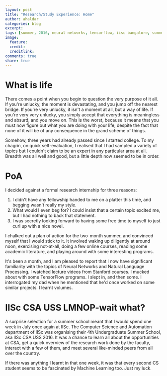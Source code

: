 ```yaml
---
layout: post
title: "Research/Study Experience: Home"
author: ahaldar
categories: blog
excerpt:
tags: [summer, 2016, neural networks, tensorflow, iisc bangalore, summer school]
image:
  feature:
  credit: 
  creditlink: 
comments: true
share: true
---
```


# What is life
There comes a point when you begin to question the very purpose of it all. If you're unlucky, the moment is devastating, and you jump off the nearest bridge. If you're very unlucky, it isn't a moment at all, but a way of life. If you're very very unlucky, you simply accept that everything is meaningless and absurd, and you move on. This is the worst, because it means that you must now figure out what you are doing with your life, despite the fact that none of it will be of any consequence in the grand scheme of things.

Somehow, three years had already passed since I started college. To my chagrin, on quick self-evaluation, I realised that I had sampled a variety of topics but I couldn't claim to be an expert in any particular area at all. Breadth was all well and good, but a little depth now seemed to be in order.

# PoA
I decided against a formal research internship for three reasons:

1. I didn't have any fellowship handed to me on a platter this time, and begging wasn't really my style.
2. What would I even beg for? I could insist that a certain topic excited me, but I had nothing to back that statement.
3. I was secretly looking forward to having some free time to myself to just curl up with a nice novel.

I chalked out a plan of action for the two-month summer, and convinced myself that I would stick to it. It involved waking up diligently at around noon, exercising not-at-all, doing a few online courses, reading some academic literature, and playing around with some interesting programs.

It's been a month, and I am pleased to report that I now have significant familiarity with the topics of Neural Networks and Natural Language Processing. I watched lecture videos from Stanford courses. I mucked about with some TensorFlow programs. I slept in, and then some. I interrogated my dad when he mentioned that he'd once worked on some similar projects. I learnt volumes.

# IISc CSA USS LMNOP-wait what?
A surprise selection for a summer school meant that I would spend one week in July once again at IISc. The Computer Science and Automation department of IISc was organising their 4th Undergraduate Summer School, aka IISc CSA USS 2016. It was a chance to learn all about the opportunities at CSA, get a quick overview of the research work done by the faculty, interact with a few of them, and meet several like-minded peers from all over the country.

If there was anything I learnt in that one week, it was that every second CS student seems to be fascinated by Machine Learning too. Just my luck.
